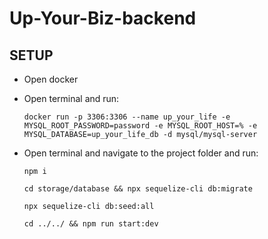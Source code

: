 # Up-Your-Biz-backend

## SETUP

- Open docker
- Open terminal and run:

  ```
  docker run -p 3306:3306 --name up_your_life -e MYSQL_ROOT_PASSWORD=password -e MYSQL_ROOT_HOST=% -e MYSQL_DATABASE=up_your_life_db -d mysql/mysql-server
  ```

- Open terminal and navigate to the project folder and run:

  ```
  npm i
  ```

  ```
  cd storage/database && npx sequelize-cli db:migrate
  ```

  ```
  npx sequelize-cli db:seed:all
  ```

  ```
  cd ../../ && npm run start:dev
  ```
